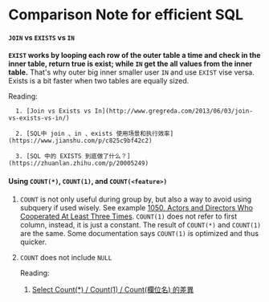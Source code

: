# Comparison Note for efficient SQL

#### `JOIN` vs `EXISTS` vs `IN`
**`EXIST` works by looping each row of the outer table a time and check in the inner table, return true is 
exist; while `IN` get the all values from the inner table.** That's why outer big inner smaller user `IN` and use `EXIST` 
vise versa. Exists is a bit faster when two tables are equally sized.

   Reading:

      1. [Join vs Exists vs In](http://www.gregreda.com/2013/06/03/join-vs-exists-vs-in/)
      
      2. [SQL中 join 、in 、exists 使用场景和执行效率](https://www.jianshu.com/p/c825c9bf42c2)
      
      3. [SQL 中的 EXISTS 到底做了什么？](https://zhuanlan.zhihu.com/p/20005249)


#### Using `COUNT(*)`, `COUNT(1)`, and `COUNT(<feature>)`
1. `COUNT` is not only useful during group by, but also a way to avoid using subquery if used wisely. See example [1050. Actors and Directors Who Cooperated At Least Three Times](https://leetcode.com/problems/actors-and-directors-who-cooperated-at-least-three-times/). `COUNT(1)` does not refer to first column, instead, it is just a constant. The result of `COUNT(*)` and `COUNT(1)` are the same. Some documentation says `COUNT(1)` is optimized and thus quicker.
2. `COUNT` does not include `NULL`

   Reading:
      1. [Select Count(*) / Count(1) / Count(欄位名) 的差異
   ](https://dotblogs.com.tw/jeff-yeh/2011/01/12/20767)